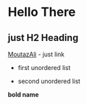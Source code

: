 # Hello There

## just H2 Heading

[MoutazAli]() - just link

- first unordered list

- second unordered list

**bold name**
